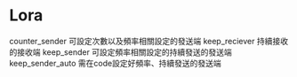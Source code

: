 # Lora

counter_sender 		可設定次數以及頻率相關設定的發送端
keep_reciever		持續接收的接收端
keep_sender		可設定頻率相關設定的持續發送的發送端
keep_sender_auto	需在code設定好頻率、持續發送的發送端
